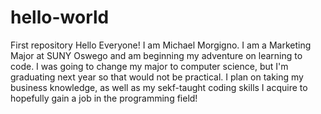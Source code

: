 # hello-world
First repository
Hello Everyone! I am Michael Morgigno. I am a Marketing Major at SUNY Oswego and am beginning my adventure on learning to code. I was going to change my major to computer science, but I'm graduating next year so that would not be practical. I plan on taking my business knowledge, as well as my sekf-taught coding skills I acquire to hopefully gain a job in the programming field! 
